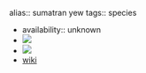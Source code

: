 alias:: sumatran yew
tags:: species

- availability:: unknown
- ![](https://peach-geographical-bat-397.mypinata.cloud/ipfs/QmcwNKYDu6RVvhhDVbJNbMtce4JzWs5QxgZJj7pqmN4skR)
- ![](https://peach-geographical-bat-397.mypinata.cloud/ipfs/QmVnPWFLAdSEPsS8FWskSpu9NMVPzFhAQaWvYoY8wgY8F1)
- [wiki](https://en.wikipedia.org/wiki/Taxus_sumatrana)